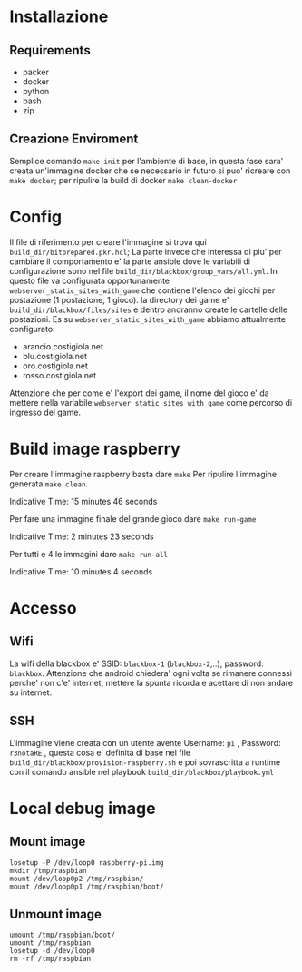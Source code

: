 # Installazione

## Requirements

 - packer
 - docker 
 - python
 - bash 
 - zip 

## Creazione Enviroment
Semplice comando `make init` per l'ambiente di base, in questa fase sara' creata un'immagine docker che se necessario in futuro si puo' ricreare con `make docker`; per ripulire la build di docker `make clean-docker`

# Config
Il file di riferimento per creare l'immagine si trova qui `build_dir/bitprepared.pkr.hcl`; La parte invece che interessa di piu' per cambiare il comportamento e' la parte ansible dove le variabili di configurazione sono nel file `build_dir/blackbox/group_vars/all.yml`. In questo file va configurata opportunamente `webserver_static_sites_with_game` che contiene l'elenco dei giochi per postazione (1 postazione, 1 gioco).
la directory dei game e' `build_dir/blackbox/files/sites` e dentro andranno create le cartelle delle postazioni.
Es su `webserver_static_sites_with_game` abbiamo attualmente configurato:
 - arancio.costigiola.net
 - blu.costigiola.net
 - oro.costigiola.net
 - rosso.costigiola.net

Attenzione che per come e' l'export dei game, il nome del gioco e' da mettere nella variabile `webserver_static_sites_with_game` come percorso di ingresso del game.

# Build image raspberry
Per creare l'immagine raspberry basta dare `make`
Per ripulire l'immagine generata `make clean`.

Indicative Time: 15 minutes 46 seconds

Per fare una immagine finale del grande gioco dare `make run-game`

Indicative Time: 2 minutes 23 seconds

Per tutti e 4 le immagini  dare `make run-all`

Indicative Time:	10 minutes 4 seconds 

# Accesso
## Wifi
La wifi della blackbox e' SSID: `blackbox-1` (`blackbox-2`,..), password: `blackbox`. Attenzione che android chiedera' ogni volta se rimanere connessi perche' non c'e' internet, mettere la spunta ricorda e acettare di non andare su internet.

## SSH
L'immagine viene creata con un utente avente Username: `pi` , Password: `r3notaRE` , questa cosa 
e' definita di base nel file `build_dir/blackbox/provision-raspberry.sh` e poi sovrascritta a runtime 
con il comando ansible nel playbook `build_dir/blackbox/playbook.yml`

# Local debug image

## Mount image
```
losetup -P /dev/loop0 raspberry-pi.img
mkdir /tmp/raspbian
mount /dev/loop0p2 /tmp/raspbian/
mount /dev/loop0p1 /tmp/raspbian/boot/
```

## Unmount image
```
umount /tmp/raspbian/boot/
umount /tmp/raspbian
losetup -d /dev/loop0
rm -rf /tmp/raspbian
```

